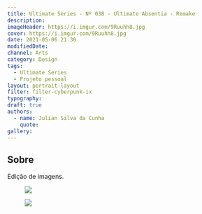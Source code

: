 ```yaml
---
title: Ultimate Series - Nº 038 - Ultimate Absentia - Remake
description:
imageHeader: https://i.imgur.com/9Ruuhh8.jpg
cover: https://i.imgur.com/9Ruuhh8.jpg
date: 2021-05-06 21:30
modifiedDate:
channel: Arts
category: Design
tags:
  - Ultimate Series
  - Projeto pessoal
layout: portrait-layout
filter: filter-cyberpunk-ix
typography:
draft: true
authors:
  - name: Julian Silva da Cunha
    quote:
gallery:
---
```


## Sobre

Edição de imagens.

<figure>
<img src="https://i.imgur.com/NMmJsbG.jpg" className="max-w-none mx-auto block"/>
</figure>

<figure>
<img src="https://i.imgur.com/9Ruuhh8.jpg" className="max-w-none mx-auto block"/>
</figure>
